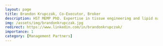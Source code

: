 ```yaml
---
layout: page
title: Brandon Krupczak, Co-Executor, Broker
description: HST MEMP PhD. Expertise in tissue engineering and lipid nanoparticle drug delivery.
img: /assets/img/brandonkrupczak.jpg
redirect: https://www.linkedin.com/in/brandonkrupczak/
importance: 1
category: [Management Partners]
---
```

